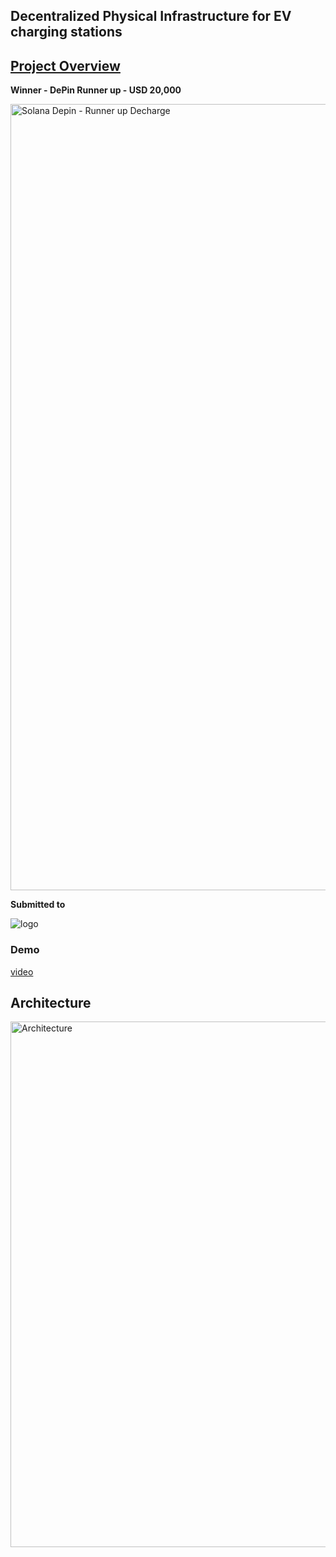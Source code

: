 ## Decentralized Physical Infrastructure for EV charging stations

## [Project Overview](https://github.com/drprk/DeCharge)

**Winner - DePin Runner up - USD 20,000**

<img width="1258" alt="Solana Depin - Runner up Decharge" src="https://github.com/user-attachments/assets/3099b784-f29c-4f4d-8e89-bb881506dacc">


**Submitted to**

![logo](https://static.narrative-violation.com/renaissance_social.jpg)

### Demo

[video](https://www.youtube.com/embed/j_5Wkz73fhY?si=EskaNkgKH5DmF6S)

## Architecture


<img width="841" alt="Architecture" src="https://github.com/user-attachments/assets/277043cf-ca27-4bba-aea4-88be80661d6d">
